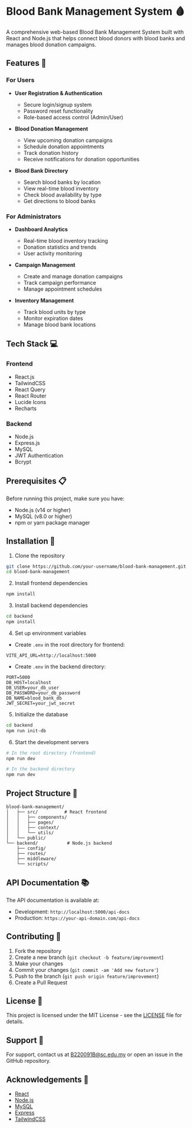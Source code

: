 # Blood Bank Management System 🩸

A comprehensive web-based Blood Bank Management System built with React and Node.js that helps connect blood donors with blood banks and manages blood donation campaigns.

## Features 🌟

### For Users
- **User Registration & Authentication** 
  - Secure login/signup system
  - Password reset functionality
  - Role-based access control (Admin/User)

- **Blood Donation Management**
  - View upcoming donation campaigns
  - Schedule donation appointments
  - Track donation history
  - Receive notifications for donation opportunities

- **Blood Bank Directory**
  - Search blood banks by location
  - View real-time blood inventory
  - Check blood availability by type
  - Get directions to blood banks

### For Administrators
- **Dashboard Analytics**
  - Real-time blood inventory tracking
  - Donation statistics and trends
  - User activity monitoring

- **Campaign Management**
  - Create and manage donation campaigns
  - Track campaign performance
  - Manage appointment schedules

- **Inventory Management**
  - Track blood units by type
  - Monitor expiration dates
  - Manage blood bank locations

## Tech Stack 💻

### Frontend
- React.js
- TailwindCSS
- React Query
- React Router
- Lucide Icons
- Recharts

### Backend
- Node.js
- Express.js
- MySQL
- JWT Authentication
- Bcrypt

## Prerequisites 📋

Before running this project, make sure you have:

- Node.js (v14 or higher)
- MySQL (v8.0 or higher)
- npm or yarn package manager

## Installation 🚀

1. Clone the repository
```bash
git clone https://github.com/your-username/blood-bank-management.git
cd blood-bank-management
```

2. Install frontend dependencies
```bash
npm install
```

3. Install backend dependencies
```bash
cd backend
npm install
```

4. Set up environment variables
- Create `.env` in the root directory for frontend:
```env
VITE_API_URL=http://localhost:5000
```
- Create `.env` in the backend directory:
```env
PORT=5000
DB_HOST=localhost
DB_USER=your_db_user
DB_PASSWORD=your_db_password
DB_NAME=blood_bank_db
JWT_SECRET=your_jwt_secret
```

5. Initialize the database
```bash
cd backend
npm run init-db
```

6. Start the development servers
```bash
# In the root directory (frontend)
npm run dev

# In the backend directory
npm run dev
```

## Project Structure 📁

```
blood-bank-management/          
│   ├── src/          # React frontend
│   │   ├── components/
│   │   ├── pages/
│   │   ├── context/
│   │   └── utils/
│   └── public/
└── backend/           # Node.js backend
    ├── config/
    ├── routes/
    ├── middleware/
    └── scripts/
```

## API Documentation 📚

The API documentation is available at:
- Development: `http://localhost:5000/api-docs`
- Production: `https://your-api-domain.com/api-docs`

## Contributing 🤝

1. Fork the repository
2. Create a new branch (`git checkout -b feature/improvement`)
3. Make your changes
4. Commit your changes (`git commit -am 'Add new feature'`)
5. Push to the branch (`git push origin feature/improvement`)
6. Create a Pull Request

## License 📄

This project is licensed under the MIT License - see the [LICENSE](LICENSE) file for details.

## Support 💬

For support, contact us at B220091B@sc.edu.my or open an issue in the GitHub repository.

## Acknowledgements 🙏

- [React](https://reactjs.org/)
- [Node.js](https://nodejs.org/)
- [MySQL](https://www.mysql.com/)
- [Express](https://expressjs.com/)
- [TailwindCSS](https://tailwindcss.com/)
